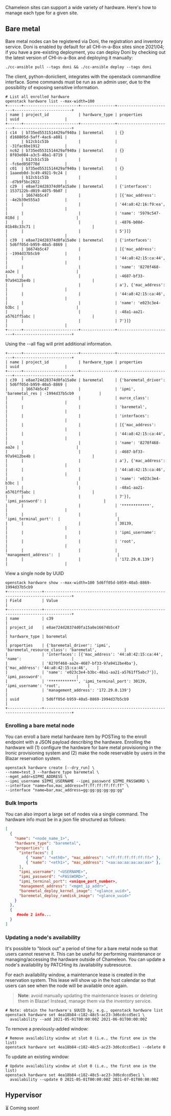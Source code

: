 Chameleon sites can support a wide variety of hardware. Here's how to manage each type for a given site.

## Bare metal

Bare metal nodes can be registered via Doni, the registration and inventory service. Doni is enabled by default for all CHI-in-a-Box sites since 2021/04; if you have a pre-existing deployment, you can deploy Doni by checking out the latest version of CHI-in-a-Box and deploying it manually:

```shell
./cc-ansible pull --tags doni && ./cc-ansible deploy --tags doni
```

The client, python-doniclient, integrates with the openstack commandline interface.
Some commands must be run as an admin user, due to the possibility of exposing sensitive information.

```shell-session
# List all enrolled hardware
openstack hardware list --max-width=100
+------+------------------------+---------------+------------------------+-------------------------+
| name | project_id             | hardware_type | properties             | uuid                    |
+------+------------------------+---------------+------------------------+-------------------------+
| c14  | b735ed5531514429af940a | baremetal     | {}                     | d168805d-5aff-4ac6-a881 |
|      | b12cb1c51b             |               |                        | -31fac6be1912           |
| nc62 | b735ed5531514429af940a | baremetal     | {}                     | 8f03e084-a3c5-48a1-8719 |
|      | b12cb1c51b             |               |                        | -fc6ed050778d           |
| c01  | b735ed5531514429af940a | baremetal     | {}                     | 1aaeeb0d-3c49-4921-9c24 |
|      | b12cb1c51b             |               |                        | -d7b9f5bc2022           |
| c29  | e8ae724d28374d0fa15a0e | baremetal     | {'interfaces':         | 1537122b-d019-4075-9b07 |
|      | 16674b5c47             |               | [{'mac_address':       | -4e2b39e555a3           |
|      |                        |               | '44:a8:42:16:f9:ea',   |                         |
|      |                        |               | 'name': '5979c547-810d |                         |
|      |                        |               | -4876-b08d-81b48c33c71 |                         |
|      |                        |               | 5'}]}                  |                         |
| c39  | e8ae724d28374d0fa15a0e | baremetal     | {'interfaces':         | 5d6ff05d-b959-40a5-8869 |
|      | 16674b5c47             |               | [{'mac_address':       | -1994d37b5cb9           |
|      |                        |               | '44:a8:42:15:ca:44',   |                         |
|      |                        |               | 'name': '8270f468-aa2e |                         |
|      |                        |               | -4687-bf33-97a9412be4b |                         |
|      |                        |               | a'}, {'mac_address':   |                         |
|      |                        |               | '44:a8:42:15:ca:46',   |                         |
|      |                        |               | 'name': 'e023c3e4-b3bc |                         |
|      |                        |               | -48a1-aa21-a5761ff5abc |                         |
|      |                        |               | 7'}]}                  |                         |
+------+------------------------+---------------+------------------------+-------------------------+
```

Using the --all flag will print additional information.
```
+------+------------------------+---------------+------------------------+-------------------------+
| name | project_id             | hardware_type | properties             | uuid                    |
+------+------------------------+---------------+------------------------+-------------------------+
| c39  | e8ae724d28374d0fa15a0e | baremetal     | {'baremetal_driver':   | 5d6ff05d-b959-40a5-8869 |
|      | 16674b5c47             |               | 'ipmi', 'baremetal_res | -1994d37b5cb9           |
|      |                        |               | ource_class':          |                         |
|      |                        |               | 'baremetal',           |                         |
|      |                        |               | 'interfaces':          |                         |
|      |                        |               | [{'mac_address':       |                         |
|      |                        |               | '44:a8:42:15:ca:44',   |                         |
|      |                        |               | 'name': '8270f468-aa2e |                         |
|      |                        |               | -4687-bf33-97a9412be4b |                         |
|      |                        |               | a'}, {'mac_address':   |                         |
|      |                        |               | '44:a8:42:15:ca:46',   |                         |
|      |                        |               | 'name': 'e023c3e4-b3bc |                         |
|      |                        |               | -48a1-aa21-a5761ff5abc |                         |
|      |                        |               | 7'}], 'ipmi_password': |                         |
|      |                        |               | '************',        |                         |
|      |                        |               | 'ipmi_terminal_port':  |                         |
|      |                        |               | 30139,                 |                         |
|      |                        |               | 'ipmi_username':       |                         |
|      |                        |               | 'root',                |                         |
|      |                        |               | 'management_address':  |                         |
|      |                        |               | '172.29.0.139'}        |                         |
```

View a single node by UUID
```
openstack hardware show --max-width=100 5d6ff05d-b959-40a5-8869-1994d37b5cb9
+---------------+----------------------------------------------------------------------------------+
| Field         | Value                                                                            |
+---------------+----------------------------------------------------------------------------------+
| name          | c39                                                                              |
| project_id    | e8ae724d28374d0fa15a0e16674b5c47                                                 |
| hardware_type | baremetal                                                                        |
| properties    | {'baremetal_driver': 'ipmi', 'baremetal_resource_class': 'baremetal',            |
|               | 'interfaces': [{'mac_address': '44:a8:42:15:ca:44', 'name':                      |
|               | '8270f468-aa2e-4687-bf33-97a9412be4ba'}, {'mac_address': '44:a8:42:15:ca:46',    |
|               | 'name': 'e023c3e4-b3bc-48a1-aa21-a5761ff5abc7'}], 'ipmi_password':               |
|               | '************', 'ipmi_terminal_port': 30139, 'ipmi_username': 'root',            |
|               | 'management_address': '172.29.0.139'}                                            |
| uuid          | 5d6ff05d-b959-40a5-8869-1994d37b5cb9                                             |
+---------------+----------------------------------------------------------------------------------+
```

### Enrolling a bare metal node

You can enroll a bare metal hardware item by POSTing to the enroll endpoint with a JSON payload describing the hardware.
Enrolling the hardware will (1) configure the hardware for bare metal provisioning in the Ironic provisioning system and (2) make the node reservable by users in the Blazar reservation system.

```shell
openstack hardware create [--dry_run] \
--name=test_3 --hardware_type baremetal \
--mgmt_addr=$IPMI_ADDRESS \
--ipmi_username $IPMI_USERNAME --ipmi_password $IPMI_PASSWORD \
--interface "name=foo,mac_address=ff:ff:ff:ff:ff:ff" \
--interface "name=bar,mac_address=gg:gg:gg:gg:gg:gg"
```


### Bulk Imports

You can also import a large set of nodes via a single command. The hardware info must be in a json file structured as follows:


```json
[
  {
    "name": "<node_name_1>",
    "hardware_type": "baremetal",
    "properties": {
      "interfaces": [
         { "name": "<eth0>", "mac_address": "<ff:ff:ff:ff:ff:ff>" },
         { "name": "<eth1>", "mac_address": "<aa:aa:aa:aa:aa:aa>" },
      ],
      "ipmi_username": "<USERNAME>",
      "ipmi_password": "<PASSWORD>",
      "ipmi_terminal_port": <unique_port_number>,
      "management_address": "<mgmt_ip_addr>",
      "baremetal_deploy_kernel_image": "<glance_uuid>",
      "baremetal_deploy_ramdisk_image": "<glance_uuid>"
    }
  },
  {
     #node 2 info...
  }
]
```


### Updating a node's availability

It's possible to "block out" a period of time for a bare metal node so that users cannot reserve it. This can be useful for performing maintenance or managing/accessing the hardware outside of Chameleon. You can update a node's availability by PATCHing its /availability subresource.

For each availability window, a maintenance lease is created in the reservation system. This lease will show up in the host calendar so that users can see when the node will be available once again.

> **Note**: avoid manually updating the maintenance leases or deleting them in Blazar! Instead, manage them via the inventory service.

```shell
# Note: obtain the hardware's $UUID by, e.g., openstack hardware list
openstack hardware set 4ea18b84-c182-48c5-ac23-3d6cdccd5ec1 \
  availability --add 2021-05-01T00:00:00Z 2021-06-01T00:00:00Z
```

To remove a previously-added window:
```shell
# Remove availability window at slot 0 (i.e., the first one in the list)
openstack hardware set 4ea18b84-c182-48c5-ac23-3d6cdccd5ec1 --delete 0
```

To update an existing window:
```shell
# Update availability window at slot 0 (i.e., the first one in the list)
openstack hardware set 4ea18b84-c182-48c5-ac23-3d6cdccd5ec1 \
  availability --update 0 2021-05-01T00:00:00Z 2021-07-01T00:00:00Z
```

## Hypervisor

⏳ Coming soon!

